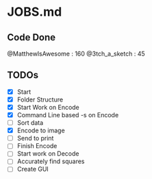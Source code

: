 # JOBS.md

## Code Done
@MatthewIsAwesome : 160
@3tch_a_sketch : 45

## TODOs

- [x] Start
- [x] Folder Structure
- [x] Start Work on Encode
- [x] Command Line based -s on Encode
- [ ] Sort data
- [x] Encode to image
- [ ] Send to print
- [ ] Finish Encode
- [ ] Start work on Decode
- [ ] Accurately find squares
- [ ] Create GUI
